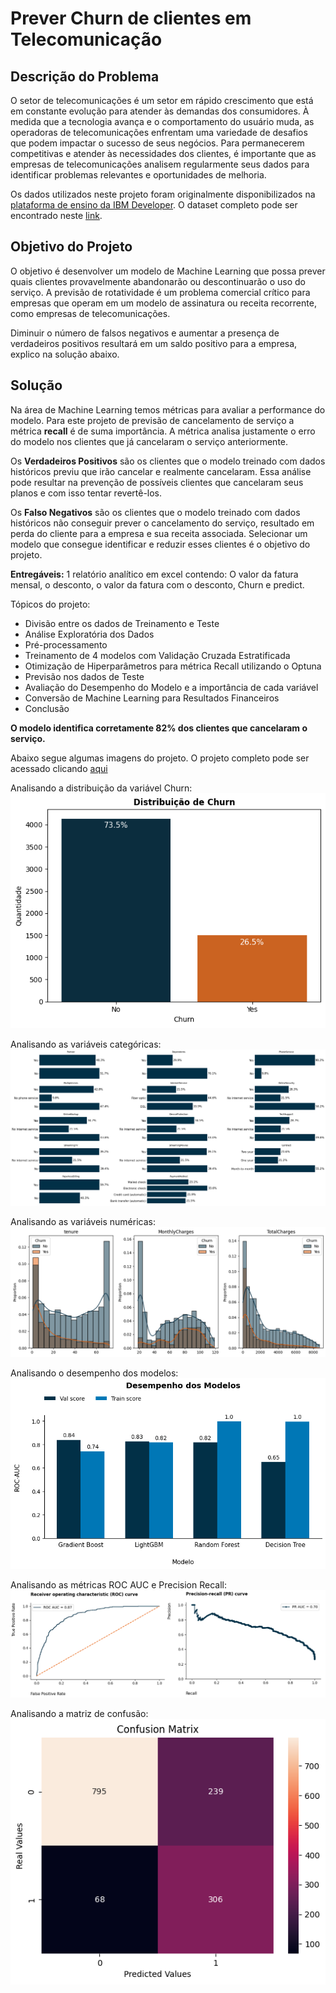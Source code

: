 # Prever Churn de clientes em Telecomunicação

## Descrição do Problema

O setor de telecomunicações é um setor em rápido crescimento que está em constante evolução para atender às demandas dos consumidores. À medida que a tecnologia avança e o comportamento do usuário muda, as operadoras de telecomunicações enfrentam uma variedade de desafios que podem impactar o sucesso de seus negócios. Para permanecerem competitivas e atender às necessidades dos clientes, é importante que as empresas de telecomunicações analisem regularmente seus dados para identificar problemas relevantes e oportunidades de melhoria.

Os dados utilizados neste projeto foram originalmente disponibilizados na [plataforma de ensino da IBM Developer](https://developer.ibm.com/technologies/data-science/). O dataset completo pode ser encontrado neste [link](https://raw.githubusercontent.com/carlosfab/dsnp2/master/datasets/WA_Fn-UseC_-Telco-Customer-Churn.csv).

## Objetivo do Projeto

O objetivo é desenvolver um modelo de Machine Learning que possa prever quais clientes provavelmente abandonarão ou descontinuarão o uso do serviço. A previsão de rotatividade é um problema comercial crítico para empresas que operam em um modelo de assinatura ou receita recorrente, como empresas de telecomunicações.

Diminuir o número de falsos negativos e aumentar a presença de verdadeiros positivos resultará em um saldo positivo para a empresa, explico na solução abaixo.

## Solução

Na área de Machine Learning temos métricas para avaliar a performance do modelo. Para este projeto de previsão de cancelamento de serviço a métrica **recall** é de suma importância. A métrica analisa justamente o erro do modelo nos clientes que já cancelaram o serviço anteriormente.

Os **Verdadeiros Positivos** são os clientes que o modelo treinado com dados históricos previu que irão cancelar e realmente cancelaram. Essa análise pode resultar na prevenção de possíveis clientes que cancelaram seus planos e com isso tentar revertê-los.

Os **Falso Negativos** são os clientes que o modelo treinado com dados históricos não conseguir prever o cancelamento do serviço, resultado em perda do cliente para a empresa e sua receita associada. Selecionar um modelo que consegue identificar e reduzir esses clientes é o objetivo do projeto.

**Entregáveis:** 1 relatório analítico em excel contendo: O valor da fatura mensal, o desconto, o valor da fatura com o desconto, Churn e predict.

Tópicos do projeto:

- Divisão entre os dados de Treinamento e Teste
- Análise Exploratória dos Dados
- Pré-processamento
- Treinamento de 4 modelos com Validação Cruzada Estratificada
- Otimização de Hiperparâmetros para métrica Recall utilizando o Optuna
- Previsão nos dados de Teste
- Avaliação do Desempenho do Modelo e a importância de cada variável
- Conversão de Machine Learning para Resultados Financeiros
- Conclusão

**O modelo identifica corretamente 82% dos clientes que cancelaram o serviço.**

Abaixo segue algumas imagens do projeto. O projeto completo pode ser acessado clicando [aqui](https://github.com/idfelipemalatesta/telecom-churn-prediction/blob/main/notebooks/churn_modeling.ipynb)

Analisando a distribuição da variável Churn:<br>
<img src="images/dist_churn.png">

Analisando as variáveis categóricas:
<img src="images/categorical_features.png">

Analisando as variáveis numéricas:
<img src="images/numerical_churn.png">

Analisando o desempenho dos modelos:
<img src="images/desempenho_modelos.png">

Analisando as métricas ROC AUC e Precision Recall:
<img src="images/curvas_metric.png">

Analisando a matriz de confusão:<br>
<img src="images/confusion_matrix.png">


